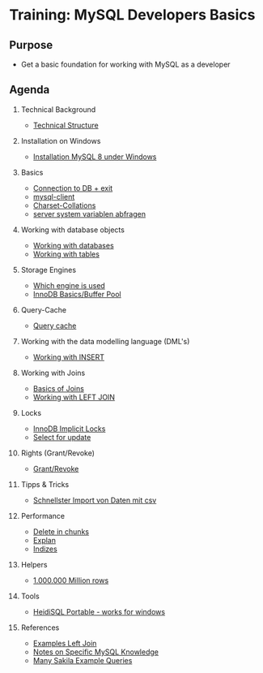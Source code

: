 # Training: MySQL Developers Basics 

## Purpose 

  * Get a basic foundation for working with MySQL as a developer 

## Agenda 

  1. Technical Background 
     * [Technical Structure](/technical-background/basics.md)
  1. Installation on Windows 
     * [Installation MySQL 8 under Windows](installation-mysql-windows-8.md)
  
  1. Basics 
     * [Connection to DB + exit](/basics/connection-db.md) 
     * [mysql-client](mysql-client.md) 
     * [Charset-Collations](basic/charset-collation.md)
     * [server system variablen abfragen](server-system-variables.md) 
     
  1. Working with database objects 
     * [Working with databases](/database-objects/databases.md) 
     * [Working with tables](/database-objects/tables.md) 
     
  1. Storage Engines 
     * [Which engine is used](storage-engine-used.md) 
     * [InnoDB Basics/Buffer Pool](/basics/innodb.md)
     
  1. Query-Cache 
     * [Query cache](/basics/query-cache.md) 
     
  1. Working with the data modelling language (DML's)
     * [Working with INSERT](/data-modelling-commands/insert.md)
     
  1. Working with Joins 
     * [Basics of Joins](joins/overview.md) 
     * [Working with LEFT JOIN](/joins/left-join.md)
     
  1. Locks  
     * [InnoDB Implicit Locks](/locks/innodb-implicit-locks.md)
     * [Select for update](/locks/select-for-update.md)
     
  1. Rights (Grant/Revoke) 
     * [Grant/Revoke](/rights/grant-revoke.md)
   
  1. Tipps & Tricks 
     * [Schnellster Import von Daten mit csv](/tricks/load-datainfile.txt)
     
  1. Performance 
     * [Delete in chunks](delete-in-chunks.md)
     * [Explan](explain.md) 
     * [Indizes](indexes.md)
   
  1. Helpers 
     * [1.000.000 Million rows](/helpers/create-dummy-data.md)
  
  1. Tools 
     * [HeidiSQL Portable - works for windows](https://www.heidisql.com/download.php?download=portable-64)
  
  1. References 
     * [Examples Left Join](https://www.quackit.com/mysql/examples/mysql_left_join.cfm)
     * [Notes on Specific MySQL Knowledge](https://www.burnison.ca/notes)
     * [Many Sakila Example Queries](https://github.com/ashok-bidani/MySQL-Sakila-queries-and-joins)
     
  
